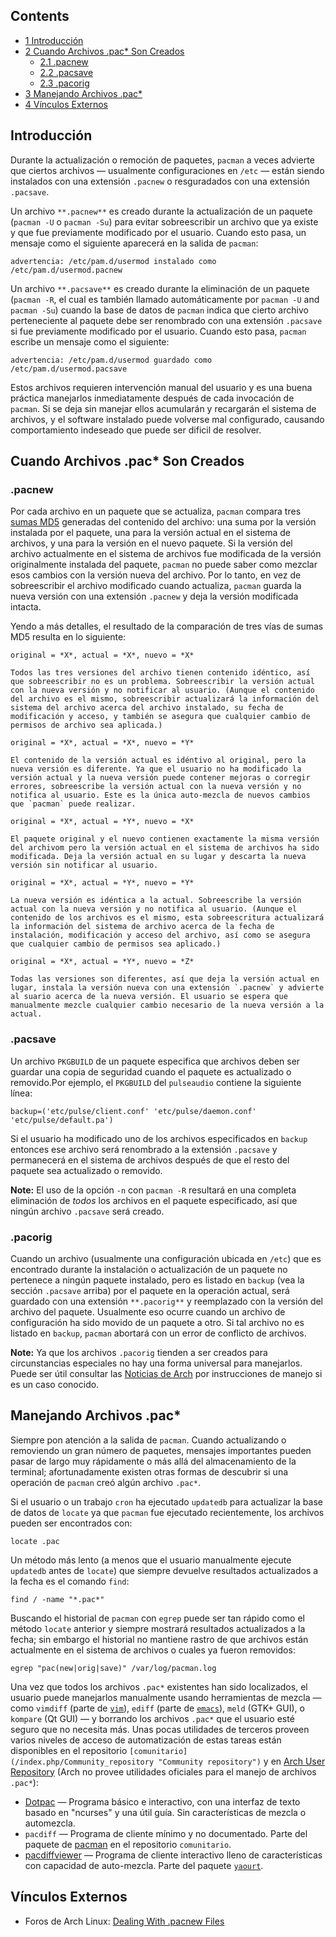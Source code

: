 ## Contents

*   [1 Introducción](#Introducci.C3.B3n)
*   [2 Cuando Archivos .pac* Son Creados](#Cuando_Archivos_.pac.2A_Son_Creados)
    *   [2.1 .pacnew](#.pacnew)
    *   [2.2 .pacsave](#.pacsave)
    *   [2.3 .pacorig](#.pacorig)
*   [3 Manejando Archivos .pac*](#Manejando_Archivos_.pac.2A)
*   [4 Vínculos Externos](#V.C3.ADnculos_Externos)

## Introducción

Durante la actualización o remoción de paquetes, `pacman` a veces advierte que ciertos archivos — usualmente configuraciones en `/etc` — están siendo instalados con una extensión `.pacnew` o resguradados con una extensión `.pacsave`.

Un archivo `**.pacnew**` es creado durante la actualización de un paquete (`pacman -U` o `pacman -Su`) para evitar sobreescribir un archivo que ya existe y que fue previamente modificado por el usuario. Cuando esto pasa, un mensaje como el siguiente aparecerá en la salida de `pacman`:

```
advertencia: /etc/pam.d/usermod instalado como /etc/pam.d/usermod.pacnew

```

Un archivo `**.pacsave**` es creado durante la eliminación de un paquete (`pacman -R`, el cual es también llamado automáticamente por `pacman -U` and `pacman -Su`) cuando la base de datos de `pacman` indica que cierto archivo perteneciente al paquete debe ser renombrado con una extensión `.pacsave` si fue previamente modificado por el usuario. Cuando esto pasa, `pacman` escribe un mensaje como el siguiente:

```
advertencia: /etc/pam.d/usermod guardado como /etc/pam.d/usermod.pacsave

```

Estos archivos requieren intervención manual del usuario y es una buena práctica manejarlos inmediatamente después de cada invocación de `pacman`. Si se deja sin manejar ellos acumularán y recargarán el sistema de archivos, y el software instalado puede volverse mal configurado, causando comportamiento indeseado que puede ser dificil de resolver.

## Cuando Archivos .pac* Son Creados

### .pacnew

Por cada archivo en un paquete que se actualiza, `pacman` compara tres [sumas MD5](https://es.wikipedia.org/wiki/Md5) generadas del contenido del archivo: una suma por la versión instalada por el paquete, una para la versión actual en el sistema de archivos, y una para la versión en el nuevo paquete. Si la versión del archivo actualmente en el sistema de archivos fue modificada de la versión originalmente instalada del paquete, `pacman` no puede saber como mezclar esos cambios con la versión nueva del archivo. Por lo tanto, en vez de sobreescribir el archivo modificado cuando actualiza, `pacman` guarda la nueva versión con una extensión `.pacnew` y deja la versión modificada intacta.

Yendo a más detalles, el resultado de la comparación de tres vías de sumas MD5 resulta en lo siguiente:

	original = *X*, actual = *X*, nuevo = *X* 

	Todos las tres versiones del archivo tienen contenido idéntico, así que sobreescribir no es un problema. Sobreescribir la versión actual con la nueva versión y no notificar al usuario. (Aunque el contenido del archivo es el mismo, sobreescribir actualizará la información del sistema del archivo acerca del archivo instalado, su fecha de modificación y acceso, y también se asegura que cualquier cambio de permisos de archivo sea aplicada.)

	original = *X*, actual = *X*, nuevo = *Y* 

	El contenido de la versión actual es idéntivo al original, pero la nueva versión es diferente. Ya que el usuario no ha modificado la versión actual y la nueva versión puede contener mejoras o corregir errores, sobreescribe la versión actual con la nueva versión y no notifica al usuario. Este es la única auto-mezcla de nuevos cambios que `pacman` puede realizar.

	original = *X*, actual = *Y*, nuevo = *X* 

	El paquete original y el nuevo contienen exactamente la misma versión del archivom pero la versión actual en el sistema de archivos ha sido modificada. Deja la versión actual en su lugar y descarta la nueva versión sin notificar al usuario.

	original = *X*, actual = *Y*, nuevo = *Y* 

	La nueva versión es idéntica a la actual. Sobreescribe la versión actual con la nueva versión y no notifica al usuario. (Aunque el contenido de los archivos es el mismo, esta sobreescritura actualizará la información del sistema de archivo acerca de la fecha de instalación, modificación y acceso del archivo, así como se asegura que cualquier cambio de permisos sea aplicado.)

	original = *X*, actual = *Y*, nuevo = *Z* 

	Todas las versiones son diferentes, así que deja la versión actual en lugar, instala la versión nueva con una extensión `.pacnew` y advierte al suario acerca de la nueva versión. El usuario se espera que manualmente mezcle cualquier cambio necesario de la nueva versión a la actual.

### .pacsave

Un archivo `PKGBUILD` de un paquete especifica que archivos deben ser guardar una copia de seguridad cuando el paquete es actualizado o removido.Por ejemplo, el `PKGBUILD` del `pulseaudio` contiene la siguiente línea:

```
backup=('etc/pulse/client.conf' 'etc/pulse/daemon.conf' 'etc/pulse/default.pa')

```

Si el usuario ha modificado uno de los archivos especificados en `backup` entonces ese archivo será renombrado a la extensión `.pacsave` y permanecerá en el sistema de archivos después de que el resto del paquete sea actualizado o removido.

**Note:** El uso de la opción `-n` con `pacman -R` resultará en una completa eliminación de *todos* los archivos en el paquete especificado, así que ningún archivo `.pacsave` será creado.

### .pacorig

Cuando un archivo (usualmente una configuración ubicada en `/etc`) que es encontrado durante la instalación o actualización de un paquete no pertenece a ningún paquete instalado, pero es listado en `backup` (vea la sección `.pacsave` arriba) por el paquete en la operación actual, será guardado con una extensión `**.pacorig**` y reemplazado con la versión del archivo del paquete. Usualmente eso ocurre cuando un archivo de configuración ha sido movido de un paquete a otro. Si tal archivo no es listado en `backup`, `pacman` abortará con un error de conflicto de archivos.

**Note:** Ya que los archivos `.pacorig` tienden a ser creados para circunstancias especiales no hay una forma universal para manejarlos. Puede ser útil consultar las [Noticias de Arch](https://www.archlinux.org/news/) por instrucciones de manejo si es un caso conocido.

## Manejando Archivos .pac*

Siempre pon atención a la salida de `pacman`. Cuando actualizando o removiendo un gran número de paquetes, mensajes importantes pueden pasar de largo muy rápidamente o más allá del almacenamiento de la terminal; afortunadamente existen otras formas de descubrir si una operación de `pacman` creó algún archivo `.pac*`.

Si el usuario o un trabajo `cron` ha ejecutado `updatedb` para actualizar la base de datos de `locate` ya que `pacman` fue ejecutado recientemente, los archivos pueden ser encontrados con:

```
locate .pac

```

Un método más lento (a menos que el usuario manualmente ejecute `updatedb` antes de `locate`) que siempre devuelve resultados actualizados a la fecha es el comando `find`:

```
find / -name "*.pac*"

```

Buscando el historial de `pacman` con `egrep` puede ser tan rápido como el método `locate` anterior y siempre mostrará resultados actualizados a la fecha; sin embargo el historial no mantiene rastro de que archivos están actualmente en el sistema de archivos o cuales ya fueron removidos:

```
egrep "pac(new|orig|save)" /var/log/pacman.log

```

Una vez que todos los archivos `.pac*` existentes han sido localizados, el usuario puede manejarlos manualmente usando herramientas de mezcla — como `vimdiff` (parte de [`vim`](/index.php/Vim "Vim")), `ediff` (parte de [`emacs`](/index.php/Emacs "Emacs")), `meld` (GTK+ GUI), o `kompare` (Qt GUI) — y borrando los archivos `.pac*` que el usuario esté seguro que no necesita más. Unas pocas utilidades de terceros proveen varios niveles de acceso de automatización de estas tareas están disponibles en el repositorio `[comunitario](/index.php/Community_repository "Community repository")` y en [Arch User Repository](/index.php/Arch_User_Repository "Arch User Repository") (Arch no provee utilidades oficiales para el manejo de archivos `.pac*`):

*   [Dotpac](/index.php/Dotpac "Dotpac") — Programa básico e interactivo, con una interfaz de texto basado en "ncurses" y una útil guía. Sin características de mezcla o automezcla.
*   `pacdiff` — Programa de cliente mínimo y no documentado. Parte del paquete de [pacman](https://www.archlinux.org/packages/?name=pacman) en el repositorio `comunitario`.
*   [pacdiffviewer](https://aur.archlinux.org/packages.php?ID=5863) — Programa de cliente interactivo lleno de características con capacidad de auto-mezcla. Parte del paquete [`yaourt`](/index.php/Yaourt "Yaourt").

## Vínculos Externos

*   Foros de Arch Linux: [Dealing With .pacnew Files](https://bbs.archlinux.org/viewtopic.php?id=53532)
